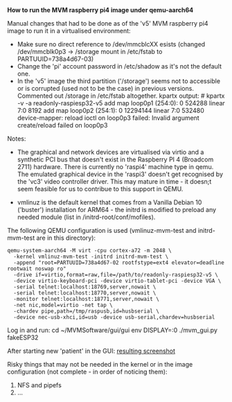 **How to run the MVM raspberry pi4 image under qemu-aarch64**

Manual changes that had to be done as of the 'v5' MVM raspberry pi4 image to run it in a virtualised environment:
  * Make sure no direct reference to /dev/mmcblcXX esists (changed /dev/mmcblk0p3 -> /storage mount in /etc/fstab to PARTUUID=738a4d67-03)
  * Change the 'pi' account password in /etc/shadow as it's not the default one.
  * In the 'v5' image the third partition ('/storage') seems not to accessible or is corrupted (used not to be the case) in previous versions. Commented out /storage in /etc/fstab altogether. kpartx output:
      \# kpartx -v -a readonly-raspiesp32-v5
      add map loop0p1 (254:0): 0 524288 linear 7:0 8192
      add map loop0p2 (254:1): 0 12294144 linear 7:0 532480
      device-mapper: reload ioctl on loop0p3  failed: Invalid argument
      create/reload failed on loop0p3

Notes:
  * The graphical and network devices are virtualised via virtio and a synthetic PCI bus that doesn't exist in the Raspberry PI 4 (Broadcom 2711) hardware. There is currently no 'raspi4' machine type in qemu. The emulated graphical device in the 'raspi3' doesn't get recognised by the 'vc3' video controller driver. This may mature in time - it doesn;t seem feasible for us to contribue to this support in QEMU.

  * vmlinuz is the default kernel that comes from a Vanilla Debian 10 ('buster') installation for ARM64 - the initrd is modified to preload any needed module (list in /initrd-root/conf/mofiles).

The following QEMU configuration is used (vmlinuz-mvm-test and initrd-mvm-test are in this directory):

    qemu-system-aarch64 -M virt -cpu cortex-a72 -m 2048 \
      -kernel vmlinuz-mvm-test -initrd initrd-mvm-test \
      -append "root=PARTUUID=738a4d67-02 rootfstype=ext4 elevator=deadline rootwait noswap ro"
      -drive if=virtio,format=raw,file=/path/to/readonly-raspiesp32-v5 \
      -device virtio-keyboard-pci -device virtio-tablet-pci -device VGA \
      -serial telnet:localhost:18769,server,nowait \
      -serial telnet:localhost:18770,server,nowait \
      -monitor telnet:localhost:18771,server,nowait \
      -net nic,model=virtio -net tap \
      -chardev pipe,path=/tmp/raspusb,id=husbserial \
      -device nec-usb-xhci,id=usb -device usb-serial,chardev=husbserial

Log in and run:
    cd ~/MVMSoftware/gui/gui
    env DISPLAY=:0 ./mvm_gui.py fakeESP32

After starting new 'patient' in the GUI: [resulting screenshot](http://www0.mi.infn.it/~prelz/qemued-mvm.png)

Risky things that may not be needed in the kernel or in the image configuration (not complete - in order of noticing them):

 1. NFS and pipefs
 2. ...
